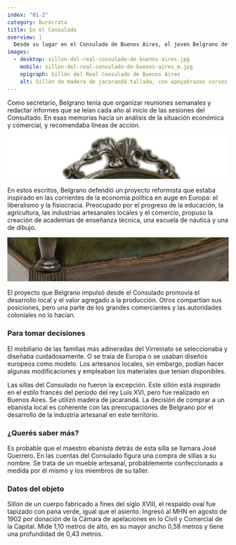 ```yaml
---
index: "01-2"
category: Burócrata
title: En el Consulado
overview: |
  Desde su lugar en el Consulado de Buenos Aires, el joven Belgrano defendió sus ideas e intentó promover algunos cambios económicos en el Río de la Plata. Pronto se ganó un prestigio sólido entre la elite porteña.
images:
  - desktop: sillon-del-real-consulado-de-buenos-aires.jpg
    mobile: sillon-del-real-consulado-de-buenos-aires_m.jpg  
    epigraph: Sillón del Real Consulado de Buenos Aires
    alt: Sillón de madera de jacarandá tallada, con apoyabrazos curvos y alargados. La parte superior del respaldo está coronada con un motivo tallado. El asiento y el respaldo alto están tapizados en pana. Tiene marcas de las herramientas con las que se labraron a mano, huella del trabajo de los artesanos. El sillón tiene las patas rectas acordes al estilo neoclásico. Aunque en términos estilísticos puede considerarse en una etapa de transición.
---
```


Como secretario, Belgrano tenía que organizar reuniones semanales y redactar informes que se leían cada año al inicio de las sesiones del Consultado. En esas memorias hacía un análisis de la situación económica y comercial, y recomendaba líneas de acción.

![Detalle del objeto](./eje01-2-a.jpg)

En estos escritos, Belgrano defendió un proyecto reformista que estaba inspirado en las corrientes de la economía política en auge en Europa: el liberalismo y la fisiocracia. Preocupado por el progreso de la educación, la agricultura, las industrias artesanales locales y el comercio, propuso la creación de academias de enseñanza técnica, una escuela de náutica y una de dibujo.

![Detalle del objeto](./eje01-2-b.jpg)

El proyecto que Belgrano impulsó desde el Consulado promovía el desarrollo local y el valor agregado a la producción. Otros compartían sus posiciones, pero una parte de los grandes comerciantes y las autoridades coloniales no lo hacían.

### Para tomar decisiones
El mobiliario de las familias más adineradas del Virreinato se seleccionaba y diseñaba cuidadosamente. O se traía de Europa o se usaban diseños europeos como modelo. Los artesanos locales, sin embargo, podían hacer algunas modificaciones y empleaban los materiales que tenían disponibles.

Las sillas del Consulado no fueron la excepción. Este sillón está inspirado en el estilo francés del período del rey Luis XVI, pero fue realizado en Buenos Aires. Se utilizó madera de jacarandá. La decisión de comprar a un ebanista local es coherente con las preocupaciones de Belgrano por el desarrollo de la industria artesanal en este territorio.

### ¿Querés saber más?
Es probable que el maestro ebanista detrás de esta silla se llamara José Guerrero. En las cuentas del Consulado figura una compra de sillas a su nombre. Se trata de un mueble artesanal, probablemente confeccionado a medida por él mismo y los miembros de su taller.


### Datos del objeto
Sillón de un cuerpo fabricado a fines del siglo XVIII, el respaldo oval fue tapizado con pana verde, igual que el asiento. Ingresó al MHN en agosto de 1902 por donación de la Cámara de apelaciones en lo Civil y Comercial de la Capital.
Mide 1,10 metros de alto, en su mayor ancho 0,58 metros y tiene una profundidad de 0,43 metros.

